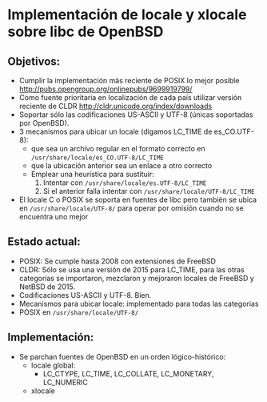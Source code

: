 Implementación de locale y xlocale sobre libc de OpenBSD
========================================================

Objetivos:
----------

- Cumplir la implementación más reciente de POSIX lo mejor posible 
  <http://pubs.opengroup.org/onlinepubs/9699919799/>
- Como fuente prioritaria en localización de cada país utilizar versión
  reciente de CLDR <http://cldr.unicode.org/index/downloads>
- Soportar sólo las codificaciones US-ASCII y UTF-8 (únicas soportadas
  por OpenBSD).
- 3 mecanismos para ubicar un locale (digamos LC_TIME de es_CO.UTF-8):
  - que sea un archivo regular en el formato correcto en
    `/usr/share/locale/es_CO.UTF-8/LC_TIME`
  - que la ubicación anterior sea un enlace a otro correcto
  - Emplear una heurística para sustituir:
    1. Intentar con `/usr/share/locale/es.UTF-8/LC_TIME`
    2. Si el anterior falla intentar con `/usr/share/locale/UTF-8/LC_TIME`
- El locale C o POSIX se soporta en fuentes de libc pero también se
  ubica en `/usr/share/locale/UTF-8/` para operar por omisión cuando
  no se encuentra uno mejor

Estado actual:
--------------

- POSIX: Se cumple hasta 2008 con extensiones de FreeBSD
- CLDR: Sólo se usa una versión de 2015 para LC_TIME, para las otras 
	categorias se importaron, mezclaron y mejoraron locales de 
	FreeBSD y NetBSD de 2015.
- Codificaciones US-ASCII y UTF-8.  Bien.
- Mecanismos para ubicar locale: implementado para todas las categorias
- POSIX en `/usr/share/locale/UTF-8/`

Implementación:
---------------

- Se parchan fuentes de OpenBSD en un orden lógico-histórico:  
  - locale global: 
    - LC_CTYPE, LC_TIME, LC_COLLATE, LC_MONETARY, LC_NUMERIC
  - xlocale

